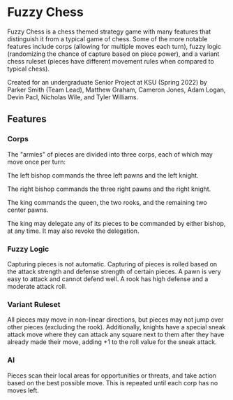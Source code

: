 # Fuzzy Chess
Fuzzy Chess is a chess themed strategy game with many features that distinguish it from a typical game of chess. Some of the more notable features include corps (allowing for multiple moves each turn), fuzzy logic (randomizing the chance of capture based on piece power), and a variant chess ruleset (pieces have different movement rules when compared to typical chess). 

Created for an undergraduate Senior Project at KSU (Spring 2022) by Parker Smith (Team Lead), Matthew Graham, Cameron Jones, Adam Logan, Devin Pacl, Nicholas Wile, and Tyler Williams.

## Features
### Corps
The "armies" of pieces are divided into three corps, each of which may move once per turn:

The left bishop commands the three left pawns and the left knight.

The right bishop commands the three right pawns and the right knight.

The king commands the queen, the two rooks, and the remaining two center pawns.

The king may delegate any of its pieces to be commanded by either bishop, at any time. It may also revoke the delegation.

### Fuzzy Logic
Capturing pieces is not automatic. Capturing of pieces is rolled based on the attack strength and defense strength of certain pieces. A pawn is very easy to attack and cannot defend well. A rook has high defense and a moderate attack roll.

### Variant Ruleset
All pieces may move in non-linear directions, but pieces may not jump over other pieces (excluding the rook). Additionally, knights have a special sneak attack move where they can attack any square next to them after they have already made their move, adding +1 to the roll value for the sneak attack.

### AI
Pieces scan their local areas for opportunities or threats, and take action based on the best possible move. This is repeated until each corp has no moves left.
